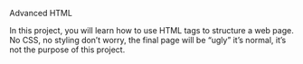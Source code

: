 Advanced HTML


In this project, you will learn how to use HTML tags to structure a web page. No CSS, no styling
don’t worry, the final page will be “ugly” it’s normal, it’s not the purpose of this project.
